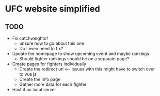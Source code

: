 # UFC website simplified 

## TODO
- Fix catchweights?
    - unsure how to go about this one
    - Do I even need to fix?
- Update the homepage to show upcoming event and maybe rankings 
    - Should fighter rankings should be on a separate page?
- Create pages for fighters individually 
    - Create the redirect url <-- Issues with this might have to switch over to vue js
    - Create the info page
    - Gather more data for each fighter
- Host it on local server


